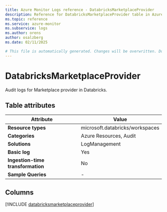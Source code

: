 ```yaml
---
title: Azure Monitor Logs reference - DatabricksMarketplaceProvider
description: Reference for DatabricksMarketplaceProvider table in Azure Monitor Logs.
ms.topic: reference
ms.service: azure-monitor
ms.subservice: logs
ms.author: orens
author: osalzberg
ms.date: 02/11/2025

# This file is automatically generated. Changes will be overwritten. Do not change this file directly.
---
```


# DatabricksMarketplaceProvider

Audit logs for Marketplace provider in Databricks.


## Table attributes

|Attribute|Value|
|---|---|
|**Resource types**|microsoft.databricks/workspaces|
|**Categories**|Azure Resources, Audit|
|**Solutions**| LogManagement|
|**Basic log**|Yes|
|**Ingestion-time transformation**|No|
|**Sample Queries**|-|



## Columns
  
[!INCLUDE [databricksmarketplaceprovider](~/reusable-content/ce-skilling/azure/includes/azure-monitor/reference/tables/databricksmarketplaceprovider-include.md)]
